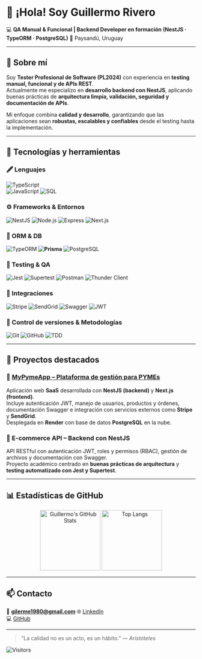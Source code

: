 # 👋 ¡Hola! Soy Guillermo Rivero  

💻 **QA Manual & Funcional | Backend Developer en formación (NestJS · TypeORM · PostgreSQL)** 📍 Paysandú, Uruguay  

---

## 🚀 Sobre mí

Soy **Tester Profesional de Software (PL2024)** con experiencia en **testing manual, funcional y de APIs REST**.  
Actualmente me especializo en **desarrollo backend con NestJS**, aplicando buenas prácticas de **arquitectura limpia, validación, seguridad y documentación de APIs**.  

Mi enfoque combina **calidad y desarrollo**, garantizando que las aplicaciones sean **robustas, escalables y confiables** desde el testing hasta la implementación.

---

## 🧰 Tecnologías y herramientas

### 🖋️ Lenguajes  
![TypeScript](https://img.shields.io/badge/TypeScript-007ACC?style=for-the-badge&logo=typescript&logoColor=white)  
![JavaScript](https://img.shields.io/badge/JavaScript-F7DF1E?style=for-the-badge&logo=javascript&logoColor=black)
![SQL](https://img.shields.io/badge/SQL-336791?style=for-the-badge&logo=postgresql&logoColor=white)

### ⚙️ Frameworks & Entornos  
![NestJS](https://img.shields.io/badge/NestJS-E0234E?style=for-the-badge&logo=nestjs&logoColor=white)
![Node.js](https://img.shields.io/badge/Node.js-339933?style=for-the-badge&logo=node-dot-js&logoColor=white)
![Express](https://img.shields.io/badge/Express.js-404D59?style=for-the-badge)
![Next.js](https://img.shields.io/badge/Next.js-000000?style=for-the-badge&logo=nextdotjs&logoColor=white)

### 🧱 ORM & DB  
![TypeORM](https://img.shields.io/badge/TypeORM-FF6C37?style=for-the-badge&logo=typeorm&logoColor=white)
**![Prisma](https://img.shields.io/badge/Prisma-3982CE?style=for-the-badge&logo=Prisma&logoColor=white)**
![PostgreSQL](https://img.shields.io/badge/PostgreSQL-4169E1?style=for-the-badge&logo=postgresql&logoColor=white)

### 🧪 Testing & QA  
![Jest](https://img.shields.io/badge/Jest-C21325?style=for-the-badge&logo=jest&logoColor=white)
![Supertest](https://img.shields.io/badge/Supertest-323330?style=for-the-badge&logo=mocha&logoColor=white)
![Postman](https://img.shields.io/badge/Postman-FF6C37?style=for-the-badge&logo=postman&logoColor=white)
![Thunder Client](https://img.shields.io/badge/Thunder%20Client-1F87E7?style=for-the-badge&logo=thunder&logoColor=white)

### 🔗 Integraciones
![Stripe](https://img.shields.io/badge/Stripe-626CD9?style=for-the-badge&logo=stripe&logoColor=white)
![SendGrid](https://img.shields.io/badge/SendGrid-0084FF?style=for-the-badge&logo=sendgrid&logoColor=white)
![Swagger](https://img.shields.io/badge/Swagger-85EA2D?style=for-the-badge&logo=swagger&logoColor=black)
![JWT](https://img.shields.io/badge/JWT-000000?style=for-the-badge&logo=jsonwebtokens&logoColor=white)

### 🧩 Control de versiones & Metodologías
![Git](https://img.shields.io/badge/Git-F05033?style=for-the-badge&logo=git&logoColor=white)
![GitHub](https://img.shields.io/badge/GitHub-121011?style=for-the-badge&logo=github&logoColor=white)
![TDD](https://img.shields.io/badge/TDD-FF4088?style=for-the-badge&logo=testcafe&logoColor=white)

---

## 🧪 Proyectos destacados

### 🔹 [MyPymeApp – Plataforma de gestión para PYMEs](https://mypymeapp-front.vercel.app/)
Aplicación web **SaaS** desarrollada con **NestJS (backend)** y **Next.js (frontend)**.  
Incluye autenticación JWT, manejo de usuarios, productos y órdenes, documentación Swagger e integración con servicios externos como **Stripe** y **SendGrid**.  
Desplegada en **Render** con base de datos **PostgreSQL** en la nube.  

### 🔹 E-commerce API – Backend con NestJS
API RESTful con autenticación JWT, roles y permisos (RBAC), gestión de archivos y documentación con Swagger.  
Proyecto académico centrado en **buenas prácticas de arquitectura** y **testing automatizado con Jest y Supertest**.  

---

## 📊 Estadísticas de GitHub

<p align="center">
  <img height="160" src="https://github-readme-stats.vercel.app/api?username=gilerme1&show_icons=true&theme=tokyonight&hide_border=true&count_private=true" alt="Guillermo's GitHub Stats" />

  <img height="160" src="https://github-readme-stats.vercel.app/api/top-langs/?username=gilerme1&layout=compact&theme=tokyonight&hide_border=true&langs_count=6&hide=csharp,java&cache_bust=3" alt="Top Langs" />
</p>


---

## 📫 Contacto

📧 **gilerme1980@gmail.com** 
🌐 [LinkedIn](https://www.linkedin.com/in/guillermorivero1)  
💻 [GitHub](https://github.com/gilerme1)

---

> “La calidad no es un acto, es un hábito.” — *Aristóteles*

![Visitors](https://komarev.com/ghpvc/?username=gilerme1&style=for-the-badge&color=0e75b6)
